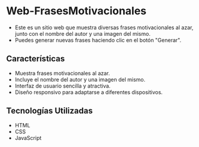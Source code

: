 # Web-FrasesMotivacionales

- Este es un sitio web que muestra diversas frases motivacionales al azar, junto con el nombre del autor y una imagen del mismo. 
- Puedes generar nuevas frases haciendo clic en el botón "Generar".

## Características

- Muestra frases motivacionales al azar.
- Incluye el nombre del autor y una imagen del mismo.
- Interfaz de usuario sencilla y atractiva.
- Diseño responsivo para adaptarse a diferentes dispositivos.

## Tecnologías Utilizadas

- HTML
- CSS
- JavaScript
